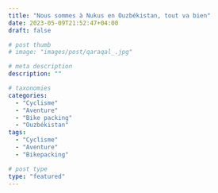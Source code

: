 ```yaml
---
title: "Nous sommes à Nukus en Ouzbékistan, tout va bien"
date: 2023-05-09T21:52:47+04:00
draft: false

# post thumb
# image: "images/post/qaraqal_.jpg"

# meta description
description: ""

# taxonomies
categories:
  - "Cyclisme" 
  - "Aventure" 
  - "Bike packing" 
  - "Ouzbékistan" 
tags:
  - "Cyclisme" 
  - "Aventure" 
  - "Bikepacking" 

# post type
type: "featured"
---
```

